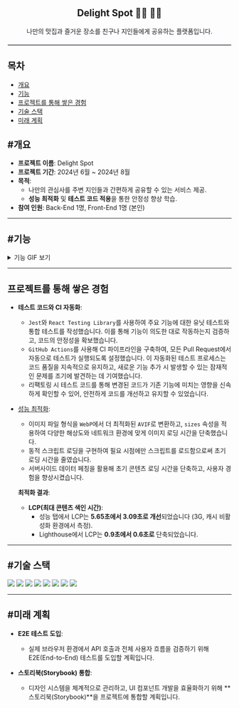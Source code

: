<h2 style="text-align: center;">Delight Spot 👩‍💻 🧑‍💻</h2>
<p style="text-align: center;">나만의 맛집과 즐거운 장소를 친구나 지인들에게 공유하는 플랫폼입니다.</p>
<hr style="border: 1px solid #d1d5db; margin: 20px 0;" />

## 목차

- [개요](#개요)
- [기능](#기능)
- [프로젝트를 통해 쌓은 경험](#프로젝트를-통해-쌓은-경험)
- [기술 스택](#기술-스택)
- [미래 계획](#미래-계획)

## #개요

- **프로젝트 이름**: Delight Spot
- **프로젝트 기간**: 2024년 6월 ~ 2024년 8월
- **목적**:
  - 나만의 관심사를 주변 지인들과 간편하게 공유할 수 있는 서비스 제공.
  - **성능 최적화** 및 **테스트 코드 적용**을 통한 안정성 향상 학습.
- **참여 인원**: Back-End 1명, Front-End 1명 (본인)

---

## #기능

<details>
<summary>기능 GIF 보기</summary>

- 카카오 로그인
- 스토어 CRUD
- 리뷰 CRUD (평점)
- 스토어 찜(Booking)하기
- 나의 찜목록 확인과 찜목록 제거

<p style="text-align: center;">
  <img src="https://delight-spot.s3.ap-northeast-2.amazonaws.com/%E1%84%86%E1%85%A1%E1%84%8B%E1%85%B5%E1%84%91%E1%85%A6%E1%84%8B%E1%85%B5%E1%84%8C%E1%85%B5.gif" alt="mypage" width="500" height="auto">
  <img src="https://delight-spot.s3.ap-northeast-2.amazonaws.com/%E1%84%89%E1%85%B3%E1%84%90%E1%85%A9%E1%84%8B%E1%85%A5%E1%84%89%E1%85%A2%E1%86%BC%E1%84%89%E1%85%A5%E1%86%BC.gif" alt="createStore" width="500" height="auto">
  <img src="https://delight-spot.s3.ap-northeast-2.amazonaws.com/%E1%84%8C%E1%85%A9%E1%84%92%E1%85%AC_%E1%84%85%E1%85%B5%E1%84%87%E1%85%B2.gif" alt="read_review" width="500" height="auto">
</p>

</details>

---

## 프로젝트를 통해 쌓은 경험

- **테스트 코드와 CI 자동화**:

  - `Jest`와 `React Testing Library`를 사용하여 주요 기능에 대한 유닛 테스트와 통합 테스트를 작성했습니다. 이를 통해 기능이 의도한 대로 작동하는지 검증하고, 코드의 안정성을 확보했습니다.
  - `GitHub Actions`를 사용해 CI 파이프라인을 구축하여, 모든 Pull Request에서 자동으로 테스트가 실행되도록 설정했습니다. 이 자동화된 테스트 프로세스는 코드 품질을 지속적으로 유지하고, 새로운 기능 추가 시 발생할 수 있는 잠재적인 문제를 조기에 발견하는 데 기여했습니다.
  - 리팩토링 시 테스트 코드를 통해 변경된 코드가 기존 기능에 미치는 영향을 신속하게 확인할 수 있어, 안전하게 코드를 개선하고 유지할 수 있었습니다.

- [성능 최적화](https://jangth0655.github.io/jangth/blog/react-project-performance):

  - 이미지 파일 형식을 `WebP`에서 더 최적화된 `AVIF`로 변환하고, `sizes` 속성을 적용하여 다양한 해상도와 네트워크 환경에 맞게 이미지 로딩 시간을 단축했습니다.
  - 동적 스크립트 로딩을 구현하여 필요 시점에만 스크립트를 로드함으로써 초기 로딩 시간을 줄였습니다.
  - 서버사이드 데이터 페칭을 활용해 초기 콘텐츠 로딩 시간을 단축하고, 사용자 경험을 향상시켰습니다.

  **최적화 결과**:

  - **LCP(최대 콘텐츠 색인 시간)**:
    - 성능 탭에서 LCP는 **5.65초에서 3.09초로 개선**되었습니다 (3G, 캐시 비활성화 환경에서 측정).
    - Lighthouse에서 LCP는 **0.9초에서 0.6초로** 단축되었습니다.

---

## #기술 스택

<p>
  <img src="https://img.shields.io/badge/Next.js-000000?style=for-the-badge&logo=Next.js&logoColor=white"/>
  <img src="https://img.shields.io/badge/Zustand-764ABC?style=for-the-badge&logo=zustand&logoColor=white"/>
  <img src="https://img.shields.io/badge/Tanstack%20Query-FF4154?style=for-the-badge&logo=react-query&logoColor=white"/>
  <img src="https://img.shields.io/badge/Jest-C21325?style=for-the-badge&logo=jest&logoColor=white"/>
  <img src="https://img.shields.io/badge/RTL-E33332?style=for-the-badge&logo=testing-library&logoColor=white"/>
  <img src="https://img.shields.io/badge/Framer%20Motion-0055FF?style=for-the-badge&logo=framer&logoColor=white"/>
  <img src="https://img.shields.io/badge/React%20Hook%20Form-EC5990?style=for-the-badge&logo=react-hook-form&logoColor=white"/>
  <img src="https://img.shields.io/badge/Tailwind%20CSS-38B2AC?style=for-the-badge&logo=tailwind-css&logoColor=white"/>
</p>

---

## #미래 계획

- **E2E 테스트 도입**:

  - 실제 브라우저 환경에서 API 호출과 전체 사용자 흐름을 검증하기 위해 E2E(End-to-End) 테스트를 도입할 계획입니다.

- **스토리북(Storybook) 통합**:
  - 디자인 시스템을 체계적으로 관리하고, UI 컴포넌트 개발을 효율화하기 위해 **스토리북(Storybook)**을 프로젝트에 통합할 계획입니다.
